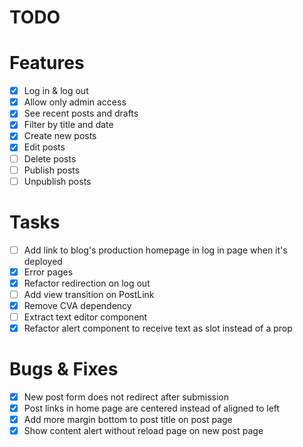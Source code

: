 # TODO

# Features

- [x] Log in & log out
- [x] Allow only admin access
- [x] See recent posts and drafts
- [x] Filter by title and date
- [x] Create new posts
- [x] Edit posts
- [ ] Delete posts
- [ ] Publish posts
- [ ] Unpublish posts

# Tasks

- [ ] Add link to blog's production homepage in log in page when it's deployed
- [x] Error pages
- [x] Refactor redirection on log out
- [ ] Add view transition on PostLink
- [x] Remove CVA dependency
- [ ] Extract text editor component
- [x] Refactor alert component to receive text as slot instead of a prop

# Bugs & Fixes

- [x] New post form does not redirect after submission
- [x] Post links in home page are centered instead of aligned to left
- [x] Add more margin bottom to post title on post page
- [x] Show content alert without reload page on new post page
